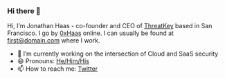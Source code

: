 ### Hi there 👋

Hi, I’m Jonathan Haas - co-founder and CEO of [ThreatKey](https://threatkey.com) based in San Francisco. I go by [0xHaas](https://keybase.io/0xHaas) online. I can usually be found at first@domain.com where I work. 

- 🔭 I’m currently working on the intersection of Cloud and SaaS security
- 😄 Pronouns: [He/Him/His](https://pronoun.is/he)
- 📫 How to reach me: [Twitter](https://twitter.com/0xHaas)
